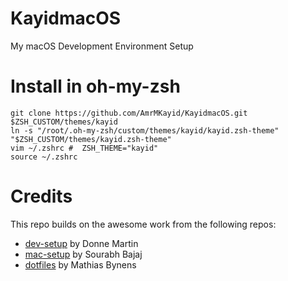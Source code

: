 # KayidmacOS
My macOS Development Environment Setup

# Install in oh-my-zsh
```
git clone https://github.com/AmrMKayid/KayidmacOS.git $ZSH_CUSTOM/themes/kayid
ln -s "/root/.oh-my-zsh/custom/themes/kayid/kayid.zsh-theme" "$ZSH_CUSTOM/themes/kayid.zsh-theme"
vim ~/.zshrc #  ZSH_THEME="kayid"
source ~/.zshrc
```


Credits
============

This repo builds on the awesome work from the following repos:

* [dev-setup](https://github.com/donnemartin/dev-setup) by Donne Martin
* [mac-setup](https://github.com/sb2nov/mac-setup) by Sourabh Bajaj
* [dotfiles](https://github.com/mathiasbynens/dotfiles) by Mathias Bynens
